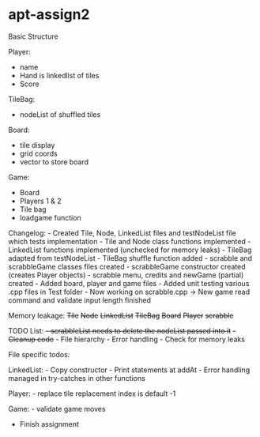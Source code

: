 # apt-assign2

Basic Structure

Player:
- name
- Hand is linkedlist of tiles
- Score

TileBag:
- nodeList of shuffled tiles

Board:
- tile display
- grid coords
- vector to store board

Game:
- Board
- Players 1 & 2
- Tile bag
- loadgame function

Changelog:
    - Created Tile, Node, LinkedList files and testNodeList file which tests implementation
    - Tile and Node class functions implemented
    - LinkedList functions implemented (unchecked for memory leaks)
    - TileBag adapted from testNodeList
    - TileBag shuffle function added
    - scrabble and scrabbleGame classes files created
    - scrabbleGame constructor created (creates Player objects)
    - scrabble menu, credits and newGame (partial) created
    - Added board, player and game files
    - Added unit testing various .cpp files in Test folder
    - Now working on scrabble.cpp -> New game read command and validate input length finished

Memory leakage:
~~Tile~~
~~Node~~
~~LinkedList~~
~~TileBag~~
~~Board~~
~~Player~~
~~scrabble~~

TODO List:
    ~~- scrabbleList needs to delete the nodeList passed into it~~
    ~~- Cleanup code~~
    - File hierarchy
    - Error handling
    - Check for memory leaks


File specific todos:

LinkedList:
    - Copy constructor
    - Print statements at addAt
    - Error handling managed in try-catches in other functions


Player:
    - replace tile replacement index is default -1

Game:
    - validate game moves

- Finish assignment
